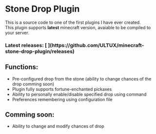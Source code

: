# Stone Drop Plugin
This is a source code to one of the first plugins I have ever created. <br>
This plugin supports <b>latest</b> minecraft version, avaiable to be compiled to your server.

<h3>Latest releases: [ ](https://github.com/ULTUX/minecraft-stone-drop-plugin/releases) </h3>

<h2>Functions: </h2>
<ul>
  <li>Pre-configured drop from the stone (ability to change chances of the drop comming soon)</li>
  <li>Plugin fully supports fortune-enchanted pickaxes</li>
  <li>Ability to personally enable/disable specified drop using command</li>
  <li>Preferences remembering using configuration file</li>
</ul>

<h2>Comming soon:</h2>
  <ul>
    <li>Ability to change and modify chances of drop</l1>
  </ul>
